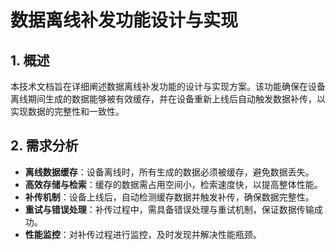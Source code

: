<!--
 Copyright (C) 2024 wwhai

 This program is free software: you can redistribute it and/or modify
 it under the terms of the GNU Affero General Public License as
 published by the Free Software Foundation, either version 3 of the
 License, or (at your option) any later version.

 This program is distributed in the hope that it will be useful,
 but WITHOUT ANY WARRANTY; without even the implied warranty of
 MERCHANTABILITY or FITNESS FOR A PARTICULAR PURPOSE.  See the
 GNU Affero General Public License for more details.

 You should have received a copy of the GNU Affero General Public License
 along with this program.  If not, see <https://www.gnu.org/licenses/>.
-->

# 数据离线补发功能设计与实现

## 1. 概述

本技术文档旨在详细阐述数据离线补发功能的设计与实现方案。该功能确保在设备离线期间生成的数据能够被有效缓存，并在设备重新上线后自动触发数据补传，以实现数据的完整性和一致性。

## 2. 需求分析

- **离线数据缓存**：设备离线时，所有生成的数据必须被缓存，避免数据丢失。
- **高效存储与检索**：缓存的数据需占用空间小，检索速度快，以提高整体性能。
- **补传机制**：设备上线后，自动检测缓存数据并触发补传，确保数据完整性。
- **重试与错误处理**：补传过程中，需具备错误处理与重试机制，保证数据传输成功。
- **性能监控**：对补传过程进行监控，及时发现并解决性能瓶颈。

